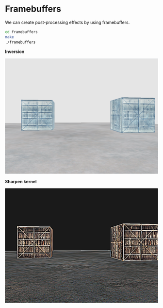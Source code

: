 # Framebuffers
We can create post-processing effects by using framebuffers.

```bash
cd framebuffers
make
./framebuffers
```

**Inversion**

<img src='images/inversion.png' width='600'>

**Sharpen kernel**

<img src='images/sharpen.png' width='600'>
